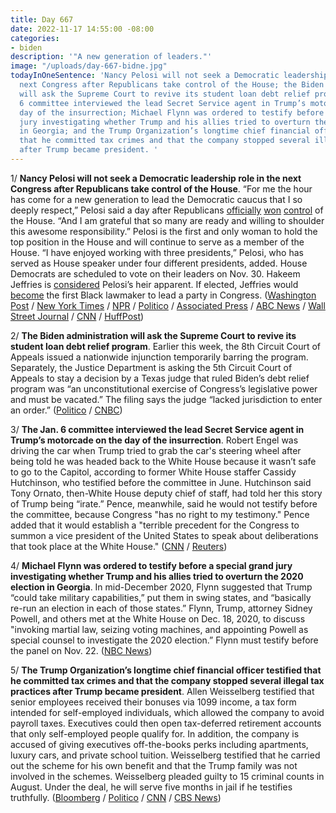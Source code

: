 ```yaml
---
title: Day 667
date: 2022-11-17 14:55:00 -08:00
categories:
- biden
description: '"A new generation of leaders."'
image: "/uploads/day-667-bidne.jpg"
todayInOneSentence: 'Nancy Pelosi will not seek a Democratic leadership role in the
  next Congress after Republicans take control of the House; the Biden administration
  will ask the Supreme Court to revive its student loan debt relief program; the Jan.
  6 committee interviewed the lead Secret Service agent in Trump’s motorcade on the
  day of the insurrection; Michael Flynn was ordered to testify before a special grand
  jury investigating whether Trump and his allies tried to overturn the 2020 election
  in Georgia; and the Trump Organization’s longtime chief financial officer testified
  that he committed tax crimes and that the company stopped several illegal tax practices
  after Trump became president. '
---
```


1/ **Nancy Pelosi will not seek a Democratic leadership role in the next Congress after Republicans take control of the House**. “For me the hour has come for a new generation to lead the Democratic caucus that I so deeply respect,” Pelosi said a day after Republicans [officially](https://apnews.com/article/2022-midterm-elections-house-control-79475a4fc11e4375cd0dded651b9eede) [won](https://www.nbcnews.com/politics/2022-election/republicans-win-control-house-nbc-news-projects-overtaking-democrats-s-rcna57223) [control](https://www.nytimes.com/live/2022/11/16/us/election-news-results) of the House. “And I am grateful that so many are ready and willing to shoulder this awesome responsibility.” Pelosi is the first and only woman to hold the top position in the House and will continue to serve as a member of the House. “I have enjoyed working with three presidents,” Pelosi, who has served as House speaker under four different presidents, added. House Democrats are scheduled to vote on their leaders on Nov. 30. Hakeem Jeffries is [considered](https://www.reuters.com/world/us/hakeem-jeffries-favored-lead-us-house-democrats-after-pelosi-exit-2022-11-17/) Pelosi’s heir apparent. If elected, Jeffries would [become](https://www.washingtonpost.com/politics/2022/11/17/hakeem-jeffries-pelosi-house/) the first Black lawmaker to lead a party in Congress. ([Washington Post](https://www.washingtonpost.com/politics/2022/11/17/nancy-pelosi-house-speaker/) / [New York Times](https://www.nytimes.com/live/2022/11/17/us/election-news-results) / [NPR](https://www.npr.org/2022/11/17/1133397685/house-speaker-pelosi-step-down) / [Politico](https://www.politico.com/news/2022/11/17/pelosi-first-woman-speaker-to-depart-dem-leadership-in-seismic-shift-00069222) / [Associated Press](https://apnews.com/article/nancy-pelosi-house-future-plans-updates-3839ff31c605efa0ec1ee4ff004b72d2) / [ABC News](https://abcnews.go.com/Politics/pelosi-stepping-house-democratic-leadership/story?id=93477584) / [Wall Street Journal](https://www.wsj.com/articles/house-control-undecided-with-republicans-one-seat-shy-11668620031?mod=article_inline) / [CNN](https://www.cnn.com/2022/11/17/politics/nancy-pelosi-house-speaker-democrats-future/index.html) / [HuffPost](https://www.huffpost.com/entry/nancy-pelosi-donald-trump_n_6376708be4b07a02ca80fef4))

2/ **The Biden administration will ask the Supreme Court to revive its student loan debt relief program**. Earlier this week, the 8th Circuit Court of Appeals issued a nationwide injunction temporarily barring the program. Separately, the Justice Department is asking the 5th Circuit Court of Appeals to stay a decision by a Texas judge that ruled Biden’s debt relief program was “an unconstitutional exercise of Congress’s legislative power and must be vacated.” The filing says the judge “lacked jurisdiction to enter an order.” ([Politico](https://www.politico.com/news/2022/11/10/judge-strikes-student-debt-relief-00066413) / [CNBC](https://www.cnbc.com/2022/11/17/biden-administration-will-ask-supreme-court-to-allow-student-loan-debt-relief-program-to-resume.html))

3/ **The Jan. 6 committee interviewed the lead Secret Service agent in Trump’s motorcade on the day of the insurrection**. Robert Engel was driving the car when Trump tried to grab the car's steering wheel after being told he was headed back to the White House because it wasn’t safe to go to the Capitol, according to former White House staffer Cassidy Hutchinson, who testified before the committee in June. Hutchinson said Tony Ornato, then-White House deputy chief of staff, had told her this story of Trump being “irate.” Pence, meanwhile, said he would not testify before the committee, because Congress "has no right to my testimony." Pence added that it would establish a "terrible precedent for the Congress to summon a vice president of the United States to speak about deliberations that took place at the White House." ([CNN](https://www.cnn.com/2022/11/17/politics/january-6-robert-engel/index.html) / [Reuters](https://www.reuters.com/world/us/pence-says-he-will-not-testify-before-us-house-jan-6-panel-2022-11-16/))

4/ **Michael Flynn was ordered to testify before a special grand jury investigating whether Trump and his allies tried to overturn the 2020 election in Georgia**. In mid-December 2020, Flynn suggested that Trump “could take military capabilities,” put them in swing states, and “basically re-run an election in each of those states.” Flynn, Trump, attorney Sidney Powell, and others met at the White House on Dec. 18, 2020, to discuss "invoking martial law, seizing voting machines, and appointing Powell as special counsel to investigate the 2020 election.” Flynn must testify before the panel on Nov. 22. ([NBC News](https://www.nbcnews.com/politics/2020-election/michael-flynn-ordered-testify-trump-election-interference-probe-rcna57450))

5/ **The Trump Organization’s longtime chief financial officer testified that he committed tax crimes and that the company stopped several illegal tax practices after Trump became president**. Allen Weisselberg testified that senior employees received their bonuses via 1099 income, a tax form intended for self-employed individuals, which allowed the company to avoid payroll taxes. Executives could then open tax-deferred retirement accounts that only self-employed people qualify for.  In addition, the company is accused of giving executives off-the-books perks including apartments, luxury cars, and private school tuition. Weisselberg testified that he carried out the scheme for his own benefit and that the Trump family was not involved in the schemes. Weisselberg pleaded guilty to 15 criminal counts in August. Under the deal, he will serve five months in jail if he testifies truthfully. ([Bloomberg](https://www.bloomberg.com/news/articles/2022-11-17/trump-ex-cfo-tells-jury-he-cheated-on-taxes-together-with-firm?srnd=premium-canada&sref=MIBMEEoj) / [Politico](https://www.politico.com/news/2022/11/17/trump-org-illegal-cfo-testifies-00069213) / [CNN](https://www.cnn.com/2022/11/17/politics/allen-weisselberg-trump-organization-trial/) / [CBS News](https://www.cbsnews.com/news/trump-organization-trial-fraud-scheme-allen-weisselberg-testifies/))